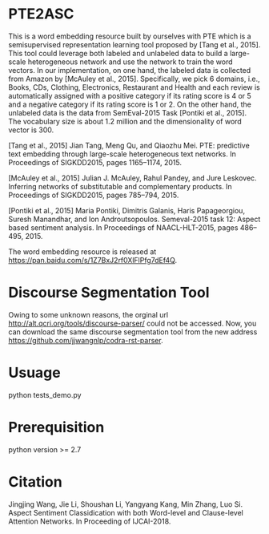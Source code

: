 # PTE2ASC

This is a word embedding resource built by ourselves with PTE which is a semisupervised representation learning tool proposed by [Tang et al., 2015]. This tool could leverage both labeled and unlabeled data to build a large-scale heterogeneous network and use the network to train the word vectors. In our implementation, on one hand, the labeled data is collected from Amazon by [McAuley et al., 2015]. Specifically, we pick 6 domains, i.e., Books, CDs, Clothing, Electronics, Restaurant and Health and each review is automatically assigned with a positive category if its rating score is 4 or 5 and a negative category if its rating score is 1 or 2. On the other hand, the unlabeled data is the data from SemEval-2015 Task [Pontiki et al., 2015]. The vocabulary size is about 1.2 million and the dimensionality of word vector is 300.

[Tang et al., 2015] Jian Tang, Meng Qu, and Qiaozhu Mei. PTE: predictive text embedding through large-scale heterogeneous text networks. In Proceedings of SIGKDD2015, pages 1165–1174, 2015.

[McAuley et al., 2015] Julian J. McAuley, Rahul Pandey, and Jure Leskovec. Inferring networks of substitutable and complementary products. In Proceedings of SIGKDD2015, pages 785–794, 2015.

[Pontiki et al., 2015] Maria Pontiki, Dimitris Galanis, Haris Papageorgiou, Suresh Manandhar, and Ion Androutsopoulos. Semeval-2015 task 12: Aspect based sentiment analysis. In Proceedings of NAACL-HLT-2015, pages 486–495, 2015.

The word embedding resource is released at https://pan.baidu.com/s/1Z7BxJ2rf0XlFlPfg7dEf4Q.

# Discourse Segmentation Tool

Owing to some unknown reasons, the orginal url http://alt.qcri.org/tools/discourse-parser/ could not be accessed. Now, you can download the same  discourse segmentation tool from  the new address https://github.com/jjwangnlp/codra-rst-parser.

# Usuage

python tests_demo.py

# Prerequisition

python version >= 2.7

# Citation

Jingjing Wang, Jie Li, Shoushan Li, Yangyang Kang, Min Zhang, Luo Si. Aspect Sentiment Classidication with both Word-level and Clause-level Attention Networks. In Proceeding of IJCAI-2018.
